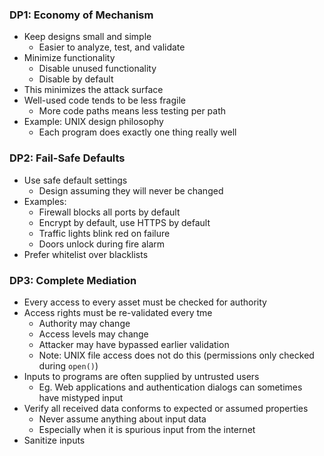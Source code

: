 ### DP1: Economy of Mechanism
 - Keep designs small and simple
	 - Easier to analyze, test, and validate
 - Minimize functionality
	 - Disable unused functionality
	 - Disable by default
 - This minimizes the attack surface
 - Well-used code tends to be less fragile
	 - More code paths means less testing per path
 - Example: UNIX design philosophy
	 - Each program does exactly one thing really well
### DP2: Fail-Safe Defaults
 - Use safe default settings
	 - Design assuming they will never be changed
 - Examples:
	 - Firewall blocks all ports by default
	 - Encrypt by default, use HTTPS by default
	 - Traffic lights blink red on failure
	 - Doors unlock during fire alarm
 - Prefer whitelist over blacklists

### DP3: Complete Mediation
 - Every access to every asset must be checked for authority
 - Access rights must be re-validated every tme
	 - Authority may change
	 - Access levels may change
	 - Attacker may have bypassed earlier validation
	 - Note: UNIX file access does not do this (permissions only checked during `open()`)
 - Inputs to programs are often supplied by untrusted users
	 - Eg. Web applications and authentication dialogs can sometimes have mistyped input
 - Verify all received data conforms to expected or assumed properties
	 - Never assume anything about input data
	 - Especially when it is spurious input from the internet
 - Sanitize inputs
